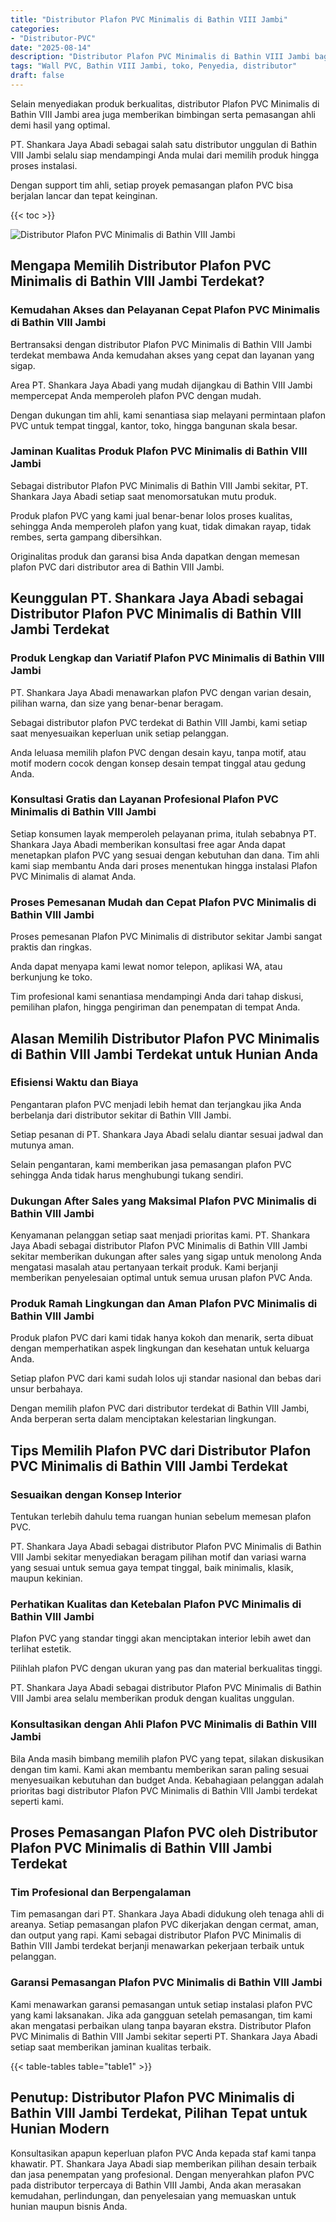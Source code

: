 ```yaml
---
title: "Distributor Plafon PVC Minimalis di Bathin VIII Jambi"
categories: 
- "Distributor-PVC"
date: "2025-08-14"
description: "Distributor Plafon PVC Minimalis di Bathin VIII Jambi bagi rumah, office, serta gerai. Panel unggulan, beragam motif, variasi warna elegan, dengan layanan pemasangan oleh tenaga ahli profesional dan kepastian resmi!|Jasa distribusi Plafon PVC Minimalis di Bathin VIII Jambi untuk kebutuhan tempat tinggal, office, maupun toko, dengan material berkualitas dan instalasi oleh teknisi ahli serta jaminan resmi.|Pilihan Plafon PVC Minimalis di Bathin VIII Jambi yang terpercaya untuk tempat tinggal, office, serta toko, dengan material terbaik dan pemasangan ditangani oleh tenaga ahli berpengalaman serta kepastian resmi.|Penyediaan Plafon PVC Minimalis di Bathin VIII Jambi untuk rumah, kantor, serta toko, beserta panel unggulan dan instalasi ditangani oleh teknisi profesional, lengkap dengan kepastian resmi.}"
tags: "Wall PVC, Bathin VIII Jambi, toko, Penyedia, distributor"
draft: false
---
```


Selain menyediakan produk berkualitas, distributor Plafon PVC Minimalis di Bathin VIII Jambi area juga memberikan bimbingan serta pemasangan ahli demi hasil yang optimal.

PT. Shankara Jaya Abadi sebagai salah satu distributor unggulan di Bathin VIII Jambi selalu siap mendampingi Anda mulai dari memilih produk hingga proses instalasi.

Dengan support tim ahli, setiap proyek pemasangan plafon PVC bisa berjalan lancar dan tepat keinginan.

{{< toc >}}

![Distributor Plafon PVC Minimalis di Bathin VIII Jambi](/images/Distributor-PVC/Distributor-Plafon-PVC-Minimalis-di-Bathin-VIII-Jambi.png)


## Mengapa Memilih Distributor Plafon PVC Minimalis di Bathin VIII Jambi Terdekat?

### Kemudahan Akses dan Pelayanan Cepat Plafon PVC Minimalis di Bathin VIII Jambi

Bertransaksi dengan distributor Plafon PVC Minimalis di Bathin VIII Jambi terdekat membawa Anda kemudahan akses yang cepat dan layanan yang sigap.

Area PT. Shankara Jaya Abadi yang mudah dijangkau di Bathin VIII Jambi mempercepat Anda memperoleh plafon PVC dengan mudah.

Dengan dukungan tim ahli, kami senantiasa siap melayani permintaan plafon PVC untuk tempat tinggal, kantor, toko, hingga bangunan skala besar.

### Jaminan Kualitas Produk Plafon PVC Minimalis di Bathin VIII Jambi

Sebagai distributor Plafon PVC Minimalis di Bathin VIII Jambi sekitar, PT. Shankara Jaya Abadi setiap saat menomorsatukan mutu produk.

Produk plafon PVC yang kami jual benar-benar lolos proses kualitas, sehingga Anda memperoleh plafon yang kuat, tidak dimakan rayap, tidak rembes, serta gampang dibersihkan.

Originalitas produk dan garansi bisa Anda dapatkan dengan memesan plafon PVC dari distributor area di Bathin VIII Jambi.

## Keunggulan PT. Shankara Jaya Abadi sebagai Distributor Plafon PVC Minimalis di Bathin VIII Jambi Terdekat

### Produk Lengkap dan Variatif Plafon PVC Minimalis di Bathin VIII Jambi

PT. Shankara Jaya Abadi menawarkan plafon PVC dengan varian desain, pilihan warna, dan size yang benar-benar beragam.

Sebagai distributor plafon PVC terdekat di Bathin VIII Jambi, kami setiap saat menyesuaikan keperluan unik setiap pelanggan.

Anda leluasa memilih plafon PVC dengan desain kayu, tanpa motif, atau motif modern cocok dengan konsep desain tempat tinggal atau gedung Anda.

### Konsultasi Gratis dan Layanan Profesional Plafon PVC Minimalis di Bathin VIII Jambi

Setiap konsumen layak memperoleh pelayanan prima, itulah sebabnya PT. Shankara Jaya Abadi memberikan konsultasi free agar Anda dapat menetapkan plafon PVC yang sesuai dengan kebutuhan dan dana. Tim ahli kami siap membantu Anda dari proses menentukan hingga instalasi Plafon PVC Minimalis di alamat Anda.

### Proses Pemesanan Mudah dan Cepat Plafon PVC Minimalis di Bathin VIII Jambi

Proses pemesanan Plafon PVC Minimalis di distributor sekitar Jambi sangat praktis dan ringkas.

Anda dapat menyapa kami lewat nomor telepon, aplikasi WA, atau berkunjung ke toko.

Tim profesional kami senantiasa mendampingi Anda dari tahap diskusi, pemilihan plafon, hingga pengiriman dan penempatan di tempat Anda.

## Alasan Memilih Distributor Plafon PVC Minimalis di Bathin VIII Jambi Terdekat untuk Hunian Anda

### Efisiensi Waktu dan Biaya

Pengantaran plafon PVC menjadi lebih hemat dan terjangkau jika Anda berbelanja dari distributor sekitar di Bathin VIII Jambi.

Setiap pesanan di PT. Shankara Jaya Abadi selalu diantar sesuai jadwal dan mutunya aman.

Selain pengantaran, kami memberikan jasa pemasangan plafon PVC sehingga Anda tidak harus menghubungi tukang sendiri.

### Dukungan After Sales yang Maksimal Plafon PVC Minimalis di Bathin VIII Jambi

Kenyamanan pelanggan setiap saat menjadi prioritas kami. PT. Shankara Jaya Abadi sebagai distributor Plafon PVC Minimalis di Bathin VIII Jambi sekitar memberikan dukungan after sales yang sigap untuk menolong Anda mengatasi masalah atau pertanyaan terkait produk. Kami berjanji memberikan penyelesaian optimal untuk semua urusan plafon PVC Anda.

### Produk Ramah Lingkungan dan Aman Plafon PVC Minimalis di Bathin VIII Jambi

Produk plafon PVC dari kami tidak hanya kokoh dan menarik, serta dibuat dengan memperhatikan aspek lingkungan dan kesehatan untuk keluarga Anda.

Setiap plafon PVC dari kami sudah lolos uji standar nasional dan bebas dari unsur berbahaya.

Dengan memilih plafon PVC dari distributor terdekat di Bathin VIII Jambi, Anda berperan serta dalam menciptakan kelestarian lingkungan.

## Tips Memilih Plafon PVC dari Distributor Plafon PVC Minimalis di Bathin VIII Jambi Terdekat

### Sesuaikan dengan Konsep Interior

Tentukan terlebih dahulu tema ruangan hunian sebelum memesan plafon PVC.

PT. Shankara Jaya Abadi sebagai distributor Plafon PVC Minimalis di Bathin VIII Jambi sekitar menyediakan beragam pilihan motif dan variasi warna yang sesuai untuk semua gaya tempat tinggal, baik minimalis, klasik, maupun kekinian.

### Perhatikan Kualitas dan Ketebalan Plafon PVC Minimalis di Bathin VIII Jambi

Plafon PVC yang standar tinggi akan menciptakan interior lebih awet dan terlihat estetik.

Pilihlah plafon PVC dengan ukuran yang pas dan material berkualitas tinggi.

PT. Shankara Jaya Abadi sebagai distributor Plafon PVC Minimalis di Bathin VIII Jambi area selalu memberikan produk dengan kualitas unggulan.

### Konsultasikan dengan Ahli Plafon PVC Minimalis di Bathin VIII Jambi

Bila Anda masih bimbang memilih plafon PVC yang tepat, silakan diskusikan dengan tim kami. Kami akan membantu memberikan saran paling sesuai menyesuaikan kebutuhan dan budget Anda. Kebahagiaan pelanggan adalah prioritas bagi distributor Plafon PVC Minimalis di Bathin VIII Jambi terdekat seperti kami.

## Proses Pemasangan Plafon PVC oleh Distributor Plafon PVC Minimalis di Bathin VIII Jambi Terdekat

### Tim Profesional dan Berpengalaman

Tim pemasangan dari PT. Shankara Jaya Abadi didukung oleh tenaga ahli di areanya. Setiap pemasangan plafon PVC dikerjakan dengan cermat, aman, dan output yang rapi. Kami sebagai distributor Plafon PVC Minimalis di Bathin VIII Jambi terdekat berjanji menawarkan pekerjaan terbaik untuk pelanggan.

### Garansi Pemasangan Plafon PVC Minimalis di Bathin VIII Jambi

Kami menawarkan garansi pemasangan untuk setiap instalasi plafon PVC yang kami laksanakan. Jika ada gangguan setelah pemasangan, tim kami akan mengatasi perbaikan ulang tanpa bayaran ekstra. Distributor Plafon PVC Minimalis di Bathin VIII Jambi sekitar seperti PT. Shankara Jaya Abadi setiap saat memberikan jaminan kualitas terbaik.

{{< table-tables table="table1" >}}

## Penutup: Distributor Plafon PVC Minimalis di Bathin VIII Jambi Terdekat, Pilihan Tepat untuk Hunian Modern

Konsultasikan apapun keperluan plafon PVC Anda kepada staf kami tanpa khawatir. PT. Shankara Jaya Abadi siap memberikan pilihan desain terbaik dan jasa penempatan yang profesional. Dengan menyerahkan plafon PVC pada distributor terpercaya di Bathin VIII Jambi, Anda akan merasakan kemudahan, perlindungan, dan penyelesaian yang memuaskan untuk hunian maupun bisnis Anda.